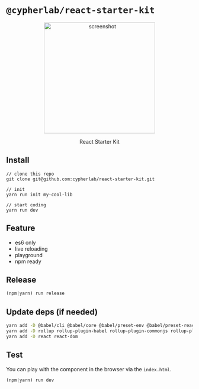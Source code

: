 # `@cypherlab/react-starter-kit`


<p align="center">
  <img width="300" alt="screenshot" src="https://user-images.githubusercontent.com/503577/65078746-f2510680-d99d-11e9-991b-b6aed436aec2.png">
</p>
<p align="center">
  React Starter Kit
</p>
<!--- NPM badges
<p align="center">
  <a href="https://www.npmjs.com/package/@cypherlab/react-starter-kit">
    <img alt="npm" src="https://img.shields.io/npm/v/@cypherlab/react-starter-kit">
  </a>
  <img alt="NPM badge" src="https://img.shields.io/npm/l/@cypherlab/react-starter-kit">
</p>
-->

## Install
```
// clone this repo
git clone git@github.com:cypherlab/react-starter-kit.git

// init
yarn run init my-cool-lib

// start coding
yarn run dev
```


## Feature

- es6 only
- live reloading
- playground
- npm ready


## Release 

```js
(npm|yarn) run release
```


## Update deps (if needed)

```bash
yarn add -D @babel/cli @babel/core @babel/preset-env @babel/preset-react
yarn add -D rollup rollup-plugin-babel rollup-plugin-commonjs rollup-plugin-node-resolve rollup-plugin-terser
yarn add -D react react-dom
```

## Test 

You can play with the component in the browser via the `index.html`.

```js
(npm|yarn) run dev
```